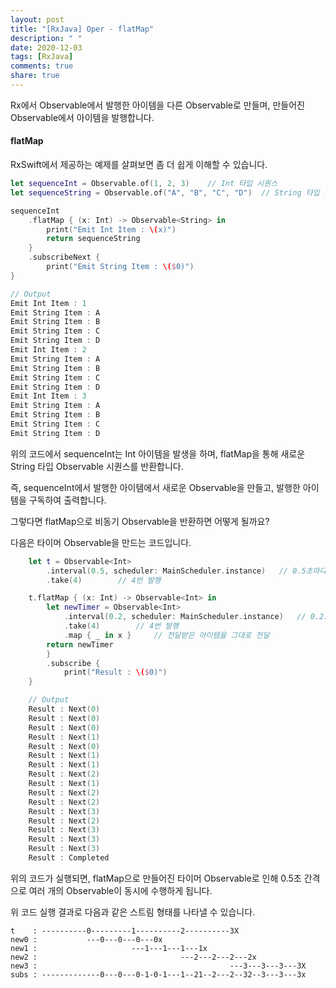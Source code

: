 ```yaml
---
layout: post
title: "[RxJava] Oper - flatMap"
description: " "
date: 2020-12-03
tags: [RxJava]
comments: true
share: true
---
```



Rx에서 Observable에서 발행한 아이템을 다른 Observable로 만들며, 만들어진 Observable에서 아이템을 발행합니다.

#### flatMap


RxSwift에서 제공하는 예제를 살펴보면 좀 더 쉽게 이해할 수 있습니다.


```swift
let sequenceInt = Observable.of(1, 2, 3)	// Int 타입 시퀀스
let sequenceString = Observable.of("A", "B", "C", "D")	// String 타입 시퀀스

sequenceInt
	.flatMap { (x: Int) -> Observable<String> in
		print("Emit Int Item : \(x)")
		return sequenceString
	}
	.subscribeNext {
		print("Emit String Item : \($0)")
}

// Output
Emit Int Item : 1
Emit String Item : A
Emit String Item : B
Emit String Item : C
Emit String Item : D
Emit Int Item : 2
Emit String Item : A
Emit String Item : B
Emit String Item : C
Emit String Item : D
Emit Int Item : 3
Emit String Item : A
Emit String Item : B
Emit String Item : C
Emit String Item : D
```


위의 코드에서 sequenceInt는 Int 아이템을 발생을 하며, flatMap을 통해 새로운 String 타입 Observable 시퀀스를 반환합니다.

즉, sequenceInt에서 발행한 아이템에서 새로운 Observable을 만들고, 발행한 아이템을 구독하여 출력합니다.


그렇다면 flatMap으로 비동기 Observable을 반환하면 어떻게 될까요?

다음은 타이머 Observable을 만드는 코드입니다.

```swift
	let t = Observable<Int>
		.interval(0.5, scheduler: MainScheduler.instance)	// 0.5초마다 발행
		.take(4)		// 4번 발행

	t.flatMap { (x: Int) -> Observable<Int> in
		let newTimer = Observable<Int>
			.interval(0.2, scheduler: MainScheduler.instance)	// 0.2초마다 발행
			.take(4)		// 4번 발행
			.map { _ in x }		// 전달받은 아이템을 그대로 전달
		return newTimer
		}
		.subscribe {
			print("Result : \($0)")
	}

	// Output
	Result : Next(0)
	Result : Next(0)
	Result : Next(0)
	Result : Next(1)
	Result : Next(0)
	Result : Next(1)
	Result : Next(1)
	Result : Next(2)
	Result : Next(1)
	Result : Next(2)
	Result : Next(2)
	Result : Next(3)
	Result : Next(2)
	Result : Next(3)
	Result : Next(3)
	Result : Next(3)
	Result : Completed
```

위의 코드가 실행되면, flatMap으로 만들어진 타이머 Observable로 인해 0.5초 간격으로 여러 개의 Observable이 동시에 수행하게 됩니다.


위 코드 실행 결과로 다음과 같은 스트림 형태를 나타낼 수 있습니다.



	t    : ----------0---------1----------2----------3X
	new0 :           ---0---0---0---0x
	new1 :                     ---1---1---1---1x
	new2 :                                ---2---2---2---2x
	new3 :                                           ---3---3---3---3X
	subs : -------------0---0---0-1-0-1---1--21--2---2--32--3---3---3x
